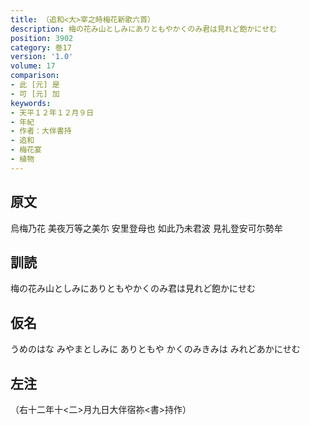 ```yaml
---
title: （追和<大>宰之時梅花新歌六首）
description: 梅の花み山としみにありともやかくのみ君は見れど飽かにせむ
position: 3902
category: 巻17
version: '1.0'
volume: 17
comparison:
- 此 [元] 是
- 可 [元] 加
keywords:
- 天平１２年１２月９日
- 年紀
- 作者：大伴書持
- 追和
- 梅花宴
- 植物
---
```


## 原文

烏梅乃花 美夜万等之美尓 安里登母也 如此乃未君波 見礼登安可尓勢牟

## 訓読

梅の花み山としみにありともやかくのみ君は見れど飽かにせむ

## 仮名

うめのはな みやまとしみに ありともや かくのみきみは みれどあかにせむ

## 左注

（右十二年十<二>月九日大伴宿祢<書>持作）
